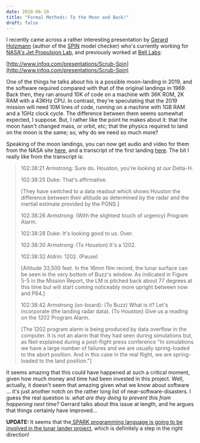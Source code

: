 ```yaml
---
date: 2010-06-10
title: "Formal Methods: To the Moon and Back!"
draft: false
---
```


I recently came across a rather interesting presentation by [Gerard Holzmann](http://en.wikipedia.org/wiki/Gerard_J._Holzmann) (author of the [SPIN](http://spinroot.com/spin/whatispin.html) model checker) who's currently working for [NASA's Jet Propulsion Lab](http://www.jpl.nasa.gov/), and previously worked at [Bell Labs](http://www.alcatel-lucent.com/wps/portal/BellLabs):

[http://www.infoq.com/presentations/Scrub-Spin](http://www.infoq.com/presentations/Scrub-Spin)

One of the things he talks about his is a possible moon-landing in 2019, and the software required compared with that of the original landings in 1969.  Back then, they ran around 10K of code on a machine with 36K ROM, 2K RAM with a 43KHz CPU.  In contrast, they're speculating that the 2019 mission will need 10M lines of code, running on a machine with 1GB RAM and a 1GHz clock cycle.  The difference between them seems somewhat expected, I suppose.  But, I rather like the point he makes about it: that the moon hasn't changed mass, or orbit, etc; that the physics required to land on the moon is the same; so, why do we need so much more?

Speaking of the moon landings, you can now get audio and video for them from the NASA site [here](http://history.nasa.gov/40thann/videos.htm), and a transcript of the first landing [here](http://history.nasa.gov/alsj/a11/a11.landing.html).  The bit I really like from the transcript is:
> 102:38:21 Armstrong: Sure do. Houston, you're looking at our Delta-H.
> 
> 102:38:25 Duke: That's affirmative.
> 
> [They have switched to a data readout which shows Houston the difference between their altitude as determined by the radar and the inertial estimate provided by the PGNS.]
> 
> 102:38:26 Armstrong: (With the slightest touch of urgency) Program Alarm.
> 
> 102:38:28 Duke: It's looking good to us. Over.
> 
> 102:38:30 Armstrong: (To Houston) It's a 1202.
> 
> 102:38:32 Aldrin: 1202. (Pause)
> 
> [Altitude 33,500 feet. In the 16mm film record, the lunar surface can be seen in the very bottom of Buzz's window. As indicated in Figure 5-5 in the Mission Report, the LM is pitched back about 77 degrees at this time but will start coming noticeably more upright between now and P64.]
> 
> 102:38:42 Armstrong (on-board): (To Buzz) What is it? Let's incorporate (the landing radar data). (To Houston) Give us a reading on the 1202 Program Alarm.
> 
> [The 1202 program alarm is being produced by data overflow in the computer. It is not an alarm that they had seen during simulations but, as Neil explained during a post-flight press conference "In simulations we have a large number of failures and we are usually spring-loaded to the abort position. And in this case in the real flight, we are spring-loaded to the land position."]

It seems amazing that this could have happened at such a critical moment, given how much money and time had been invested in this project.  Well, actually, it doesn't seem that amazing given what we know about software ... it's just another notch on the rather long list of near-software-disasters.  I guess the real question is: *what are they doing to prevent this from happening next time?* Gerrard talks about this issue at length, and he argues that things certainly have improved...

**UPDATE:** It seems that the[ SPARK programming language is going to be involved in the lunar lander project](http://www.electronics-eetimes.com/en/lunar-lander-project-relies-on-spark-programming-language.html?cmp_id=7&news_id=222902326&vID=296), which is definitely a step in the right direction!
